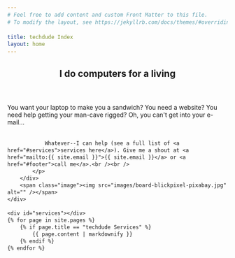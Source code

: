 ```yaml
---
# Feel free to add content and custom Front Matter to this file.
# To modify the layout, see https://jekyllrb.com/docs/themes/#overriding-theme-defaults

title: techdude Index
layout: home
---
```


<section id="intro" class="main">
    <div class="spotlight">
        <div class="content">
            <header class="major">
                <h2>I do computers for a living</h2>
            </header>
            <p>You want your laptop to make you a sandwich? You need a website? You need help getting your man-cave rigged? Oh, you can't get into your e-mail...<br /><br /> 

                Whatever--I can help (see a full list of <a href="#services">services here</a>). Give me a shout at <a href="mailto:{{ site.email }}">{{ site.email }}</a> or <a href="#footer">call me</a>.<br /><br />
            </p>
        </div>
        <span class="image"><img src="images/board-blickpixel-pixabay.jpg" alt="" /></span>
    </div>

    <div id="services"></div>
    {% for page in site.pages %}
        {% if page.title == "techdude Services" %}
            {{ page.content | markdownify }}
        {% endif %}
    {% endfor %}
</section>


